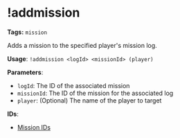 # !addmission

**Tags:** `mission`

Adds a mission to the specified player's mission log.

**Usage**: `!addmission <logId> <missionId> (player)`

**Parameters**:
- `logId`: The ID of the associated mission
- `missionId`: The ID of the mission for the associated log
- `player`: (Optional) The name of the player to target

**IDs**:
- [Mission IDs](enums/missions.md)